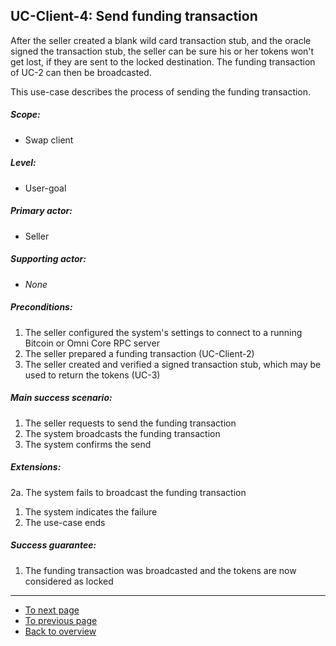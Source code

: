 UC-Client-4: Send funding transaction
-------------------------------------

  After the seller created a blank wild card transaction stub, and
  the oracle signed the transaction stub, the seller can be sure his or
  her tokens won't get lost, if they are sent to the locked
  destination. The funding transaction of UC-2 can then be broadcasted.

  This use-case describes the process of sending the funding
  transaction.

##### Scope:

- Swap client

##### Level:

- User-goal

##### Primary actor:

- Seller

##### Supporting actor:

- *None*

##### Preconditions:

  1. The seller configured the system's settings to connect to a running Bitcoin or Omni Core RPC server
  2. The seller prepared a funding transaction (UC-Client-2)
  3. The seller created and verified a signed transaction stub, which may be used to return the tokens (UC-3)

##### Main success scenario:

  1. The seller requests to send the funding transaction
  2. The system broadcasts the funding transaction
  3. The system confirms the send

##### Extensions:

2a. The system fails to broadcast the funding transaction

  1. The system indicates the failure
  2. The use-case ends

##### Success guarantee:

  1. The funding transaction was broadcasted and the tokens are now considered as locked

---

- [To next page](uc-client-5_unlock_tokens.md)
- [To previous page](uc-client-3_sign_transaction_stub.md)
- [Back to overview](../README.md)
